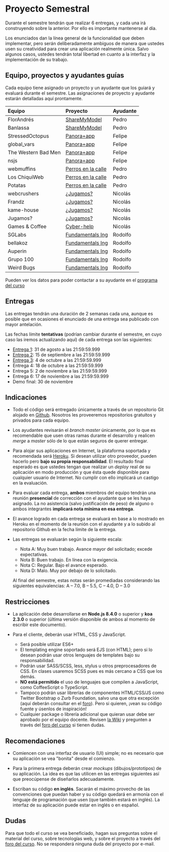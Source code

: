 # Proyecto Semestral

Durante el semestre tendrán que realizar 6 entregas, y cada una irá construyendo sobre la anterior. Por ello es importante mantenerse al día.

Los enunciados dan la línea general de la funcionalidad que deben implementar, pero serán deliberadamente ambiguos de manera que ustedes usen su creatividad para crear una aplicación realmente única. Salvo algunos casos, ustedes tendrán total libertad en cuanto a la interfaz y la implementación de su trabajo.

## Equipo, proyectos y ayudantes guías

Cada equipo tiene asignado un proyecto y un ayudante que los guiará y evaluará durante el semestre. Las asignaciones de proyecto y ayudante estarán detalladas aquí prontamente.

| Equipo  | Proyecto | Ayudante |
|:-------------------- |:---------------------------| :------|
| FlorAndrés | [ShareMyModel](https://drive.google.com/open?id=1dY4B80R28IRAb3ZUwHkshLUQwbfzxBzKXPRA91kg-WY) | Pedro |
| Banlassa | [ShareMyModel](https://drive.google.com/open?id=1dY4B80R28IRAb3ZUwHkshLUQwbfzxBzKXPRA91kg-WY) | Pedro |
| StressedOctopus | [Panora+app](https://drive.google.com/open?id=1jxvqPR7SB3WUl38yNegza796F7JAb9PfbsNYfAEr_QU) | Felipe |
| global_vars | [Panora+app](https://drive.google.com/open?id=1jxvqPR7SB3WUl38yNegza796F7JAb9PfbsNYfAEr_QU) | Felipe |
| The Western Bad Men | [Panora+app](https://drive.google.com/open?id=1jxvqPR7SB3WUl38yNegza796F7JAb9PfbsNYfAEr_QU) | Felipe |
| nsjs | [Panora+app](https://drive.google.com/open?id=1jxvqPR7SB3WUl38yNegza796F7JAb9PfbsNYfAEr_QU) | Felipe |
| webmuffins | [Perros en la calle](https://drive.google.com/open?id=1ZIrTJKB3pC4To5XJv9ZW1YPxYNsgLYiukBPW41LnXi8) | Pedro |
| Los ChiquiWeb | [Perros en la calle](https://drive.google.com/open?id=1ZIrTJKB3pC4To5XJv9ZW1YPxYNsgLYiukBPW41LnXi8) | Pedro |
| Potatas | [Perros en la calle](https://drive.google.com/open?id=1ZIrTJKB3pC4To5XJv9ZW1YPxYNsgLYiukBPW41LnXi8) | Pedro |
| webcrushers | [¿Jugamos?](https://drive.google.com/open?id=1yCzbIv0uEsn9Nf6VYZiUW2S1XB8ZdQ7poVVToRqbHog) | Nicolás |
| Frandz | [¿Jugamos?](https://drive.google.com/open?id=1yCzbIv0uEsn9Nf6VYZiUW2S1XB8ZdQ7poVVToRqbHog) | Nicolás |
| kame-house | [¿Jugamos?](https://drive.google.com/open?id=1yCzbIv0uEsn9Nf6VYZiUW2S1XB8ZdQ7poVVToRqbHog) | Nicolás |
| Jugamos? | [¿Jugamos?](https://drive.google.com/open?id=1yCzbIv0uEsn9Nf6VYZiUW2S1XB8ZdQ7poVVToRqbHog) | Nicolás |
| Games & Coffee | [Cyber-help](https://drive.google.com/open?id=1U1UBbjhmpPxCNNYDwwcYLycmCh89roeL_6L7MyJONVo) | Nicolás |
| SGLabs | [Fundamentals Ing](https://drive.google.com/open?id=1pNJvtC8E6WSaD4Ck7ZI5OjqIIaqYXKt0xOU2X6XWwxY) | Rodolfo |
| bellakoz | [Fundamentals Ing](https://drive.google.com/open?id=1pNJvtC8E6WSaD4Ck7ZI5OjqIIaqYXKt0xOU2X6XWwxY) | Rodolfo |
| Auperin | [Fundamentals Ing](https://drive.google.com/open?id=1pNJvtC8E6WSaD4Ck7ZI5OjqIIaqYXKt0xOU2X6XWwxY) | Rodolfo |
| Grupo 100 | [Fundamentals Ing](https://drive.google.com/open?id=1pNJvtC8E6WSaD4Ck7ZI5OjqIIaqYXKt0xOU2X6XWwxY) | Rodolfo |
| Weird Bugs | [Fundamentals Ing](https://drive.google.com/open?id=1pNJvtC8E6WSaD4Ck7ZI5OjqIIaqYXKt0xOU2X6XWwxY) | Rodolfo |

Pueden ver los datos para poder contactar a su ayudante en el [programa del curso](../../../#equipo)

## Entregas

Las entregas tendrán una duración de 2 semanas cada una, aunque es posible que en ocasiones el enunciado de una entrega sea publicado con mayor antelación.

Las fechas límite **tentativas** (podrían cambiar durante el semestre, en cuyo caso las iremos actualizando aquí) de cada entrega son las siguientes:

* [Entrega 1](enunciados/Entrega1.md): 31 de agosto a las 21:59:59.999
* [Entrega 2](enunciados/Entrega2.md): 15 de septiembre a las 21:59:59.999
* [Entrega 3](enunciados/Entrega3.md): 4 de octubre a las 21:59:59.999
* Entrega 4: 18 de octubre a las 21:59:59.999
* Entrega 5: 2 de noviembre a las 21:59:59.999
* Entrega 6: 17 de noviembre a las 21:59:59.999
* Demo final: 30 de noviembre

## Indicaciones

* Todo el código será entregado únicamente a través de un repositorio Git alojado en [Github](https://github.com). Nosotros les proveeremos repositorios gratuitos y privados para cada equipo.

* Los ayudantes revisarán el *branch master* únicamente, por lo que es recomendable que usen otras ramas durante el desarrollo y realicen *merge* a *master* sólo de lo que están seguros de querer entregar.

* Para alojar sus aplicaciones en Internet, la plataforma soportada y recomendada será [Heroku](https://www.heroku.com/). Si desean utilizar otro proveedor, pueden hacerlo pero **bajo su propia responsabilidad**. El resultado final esperado es que ustedes tengan que realizar un *deploy* real de su aplicación en modo producción y que ésta quede disponible para cualquier usuario de Internet. No cumplir con ello implicará un castigo en la evaluación.

* Para evaluar cada entrega, **ambos** miembros del equipo tendrán una reunión **presencial** de corrección con el ayudante que se les haya asignado. La no asistencia (salvo justificación de peso) de alguno o ambos integrantes **implicará nota mínima en esa entrega**.

* El avance logrado en cada entrega se evaluará en base a lo mostrado en Heroku en el momento de la reunión con el ayudante y a lo subido al repositorio Github en la fecha límite de la entrega.

* Las entregas se evaluarán según la siguiente escala:
	* Nota A: Muy buen trabajo. Avance mayor del solicitado; excede expectativas.
	* Nota B: Buen trabajo. En línea con la exigencia.
	* Nota C: Regular. Bajo el avance esperado.
	* Nota D: Malo. Muy por debajo de lo solicitado.

	Al final del semestre, estas notas serán promediadas considerando las siguientes equivalencias: A – 7.0, B – 5.5, C – 4.0, D – 3.0

## Restricciones

* La aplicación debe desarrollarse en **Node.js 8.4.0** o superior y **koa 2.3.0** o superior (última versión disponible de ambos al momento de escribir este documento).

* Para el cliente, deberán usar HTML, CSS y JavaScript.
	* Será posible utilizar ES6+
	* El templating engine soportado será EJS (con HTML); pero si lo desean podrán usar otros lenguajes de templates bajo su responsabilidad.
	* Podrán usar SASS/SCSS, less, stylus u otros preprocesadores de CSS. En clases usaremos SCSS pues es más cercano a CSS que los demás.
	* **NO está permitido** el uso de lenguajes que compilen a JavaScript, como CoffeeScript o TypeScript.
	* Tampoco podrán usar librerías de componentes HTML/CSS/JS como Twitter Bootstrap o Zurb Foundation, salvo una que otra excepción (aquí deberán consultar en el [foro](../../../#foro)). Pero si quieren, ¡vean su código fuente y úsenlos de inspiración!
	* Cualquier package o librería adicional que quieran usar debe ser aprobado por el equipo docente. Revisen [la Wiki](../../../wiki/Packages) y pregunten a través del [foro del curso](../../../#foro) si tienen dudas.

## Recomendaciones

* Comiencen con una interfaz de usuario (UI) simple; no es necesario que su aplicación se vea "bonita" desde el comienzo.

* Para la primera entrega deberán crear *mockups* (dibujos/prototipos) de su aplicación. La idea es que las utilicen en las entregas siguientes así que preocúpense de diseñarlos adecuadamente.

* Escriban su código **en inglés**. Sacarán el máximo provecho de las convenciones que puedan haber y su código quedará en armonía con el lenguaje de programación que usen (que también estará en inglés). La interfaz de su aplicación puede estar en inglés o en español.

## Dudas
Para que todo el curso se vea beneficiado, hagan sus preguntas sobre el material del curso, sobre tecnologías web, y sobre el proyecto a través del [foro del curso](../../../#foro).  No se responderá ninguna duda del proyecto por e-mail.
